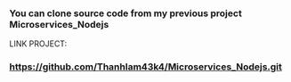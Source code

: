 ### You can clone source code from my previous project Microservices_Nodejs

LINK PROJECT:

### https://github.com/Thanhlam43k4/Microservices_Nodejs.git